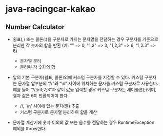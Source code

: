 # java-racingcar-kakao

## Number Calculator
* 쉼표(,) 또는 콜론(:)을 구분자로 가지는 문자열을 전달하는 경우 구분자를 기준으로 분리한 각 숫자의 합을 반환 (예: “” => 0, "1,2" => 3, "1,2,3" => 6, “1,2:3” => 6)
  * 문자열 분리
  * 분리된 각 숫자의 합

* 앞의 기본 구분자(쉼표, 콜론)외에 커스텀 구분자를 지정할 수 있다. 커스텀 구분자는 문자열 앞부분의 “//”와 “\n” 사이에 위치하는 문자를 커스텀 구분자로 사용한다. 예를 들어 “//;\n1;2;3”과 같이 값을 입력할 경우 커스텀 구분자는 세미콜론(;)이며, 결과 값은 6이 반환되어야 한다.
  * //, '\n' 사이에 있는 문자(열) 추출
  * 커스텀 구분자로 문자열 분리하여 합을 계산
* 문자열 계산기에 숫자 이외의 값 또는 음수를 전달하는 경우 RuntimeException 예외를 throw한다.